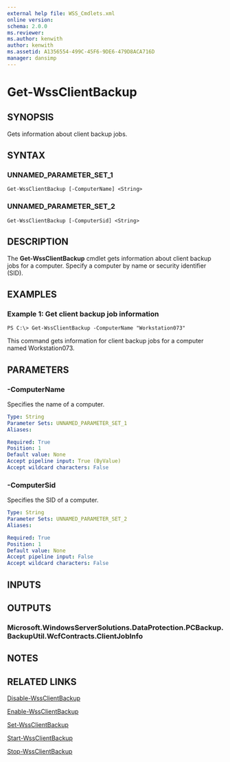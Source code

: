 ```yaml
---
external help file: WSS_Cmdlets.xml
online version: 
schema: 2.0.0
ms.reviewer:
ms.author: kenwith
author: kenwith
ms.assetid: A1356554-499C-45F6-9DE6-479D8ACA716D
manager: dansimp
---
```


# Get-WssClientBackup

## SYNOPSIS
Gets information about client backup jobs.

## SYNTAX

### UNNAMED_PARAMETER_SET_1
```
Get-WssClientBackup [-ComputerName] <String>
```

### UNNAMED_PARAMETER_SET_2
```
Get-WssClientBackup [-ComputerSid] <String>
```

## DESCRIPTION
The **Get-WssClientBackup** cmdlet gets information about client backup jobs for a computer.
Specify a computer by name or security identifier (SID).

## EXAMPLES

### Example 1: Get client backup job information
```
PS C:\> Get-WssClientBackup -ComputerName "Workstation073"
```

This command gets information for client backup jobs for a computer named Workstation073.

## PARAMETERS

### -ComputerName
Specifies the name of a computer.

```yaml
Type: String
Parameter Sets: UNNAMED_PARAMETER_SET_1
Aliases: 

Required: True
Position: 1
Default value: None
Accept pipeline input: True (ByValue)
Accept wildcard characters: False
```

### -ComputerSid
Specifies the SID of a computer.

```yaml
Type: String
Parameter Sets: UNNAMED_PARAMETER_SET_2
Aliases: 

Required: True
Position: 1
Default value: None
Accept pipeline input: False
Accept wildcard characters: False
```

## INPUTS

## OUTPUTS

### Microsoft.WindowsServerSolutions.DataProtection.PCBackup.BackupUtil.WcfContracts.ClientJobInfo

## NOTES

## RELATED LINKS

[Disable-WssClientBackup](./Disable-WssClientBackup.md)

[Enable-WssClientBackup](./Enable-WssClientBackup.md)

[Set-WssClientBackup](./Set-WssClientBackup.md)

[Start-WssClientBackup](./Start-WssClientBackup.md)

[Stop-WssClientBackup](./Stop-WssClientBackup.md)
